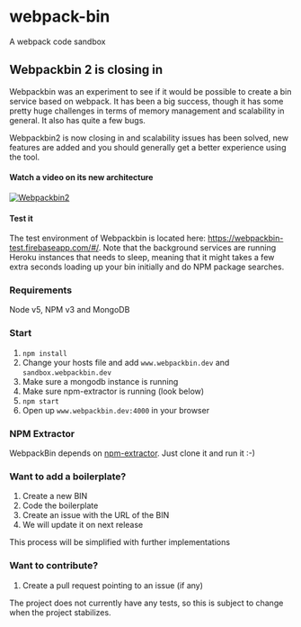 # webpack-bin
A webpack code sandbox

## Webpackbin 2 is closing in
Webpackbin was an experiment to see if it would be possible to create a bin service based on webpack. It has been a big success, though it has some pretty huge challenges in terms of memory management and scalability in general. It also has quite a few bugs.

Webpackbin2 is now closing in and scalability issues has been solved, new features are added and you should generally get a better experience using the tool.

#### Watch a video on its new architecture
[![Webpackbin2](https://img.youtube.com/vi/LWZHFcA9W6M/0.jpg)](https://www.youtube.com/watch?v=LWZHFcA9W6M)

#### Test it
The test environment of Webpackbin is located here: https://webpackbin-test.firebaseapp.com/#/. Note that the background services are running Heroku instances that needs to sleep, meaning that it might takes a few extra seconds loading up your bin initially and do NPM package searches.

### Requirements
Node v5, NPM v3 and MongoDB

### Start
1. `npm install`
2. Change your hosts file and add `www.webpackbin.dev` and `sandbox.webpackbin.dev`
3. Make sure a mongodb instance is running
4. Make sure npm-extractor is running (look below)
5. `npm start`
6. Open up `www.webpackbin.dev:4000` in your browser

### NPM Extractor
WebpackBin depends on [npm-extractor](https://github.com/christianalfoni/npm-extractor). Just clone it and run it :-)

### Want to add a boilerplate?
1. Create a new BIN
2. Code the boilerplate
3. Create an issue with the URL of the BIN
4. We will update it on next release

This process will be simplified with further implementations

### Want to contribute?
1. Create a pull request pointing to an issue (if any)

The project does not currently have any tests, so this is subject to change when the project stabilizes.
